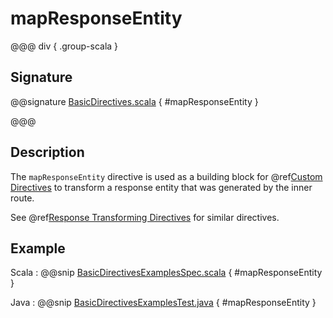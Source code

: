 # mapResponseEntity

@@@ div { .group-scala }

## Signature

@@signature [BasicDirectives.scala](/pekko-http/src/main/scala/akka/http/scaladsl/server/directives/BasicDirectives.scala) { #mapResponseEntity }

@@@

## Description

The `mapResponseEntity` directive is used as a building block for @ref[Custom Directives](../custom-directives.md) to transform a
response entity that was generated by the inner route.

See @ref[Response Transforming Directives](index.md#response-transforming-directives) for similar directives.

## Example

Scala
:  @@snip [BasicDirectivesExamplesSpec.scala](/docs/src/test/scala/docs/http/scaladsl/server/directives/BasicDirectivesExamplesSpec.scala) { #mapResponseEntity }

Java
:  @@snip [BasicDirectivesExamplesTest.java](/docs/src/test/java/docs/http/javadsl/server/directives/BasicDirectivesExamplesTest.java) { #mapResponseEntity }
